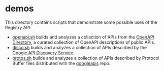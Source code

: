 # demos

This directory contains scripts that demonstrate some possible uses of the
Registry API.

- [openapi.sh](openapi.sh) builds and analyzes a collection of APIs from the
  [OpenAPI Directory](https://github.com/APIs-guru/openapi-directory), a
  curated collection of OpenAPI descriptions of public APIs.
- [disco.sh](disco.sh) builds and analyzes a collection of APIs described by
  the [Google API Discovery Service](https://developers.google.com/discovery).
- [protos.sh](protos.sh) builds and analyzes a collection of APIs described by
  Protocol Buffer files distributed with the
  [googleapis](https://github.com/googleapis/googleapis) repo.
